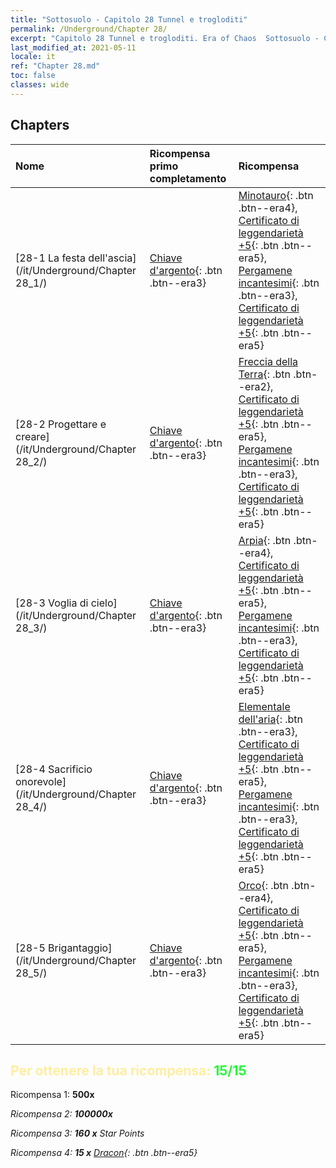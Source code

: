 ```yaml
---
title: "Sottosuolo - Capitolo 28 Tunnel e trogloditi"
permalink: /Underground/Chapter 28/
excerpt: "Capitolo 28 Tunnel e trogloditi. Era of Chaos  Sottosuolo - Capitolo 28. Tunnel e trogloditi"
last_modified_at: 2021-05-11
locale: it
ref: "Chapter 28.md"
toc: false
classes: wide
---
```


## Chapters

  | Nome |  Ricompensa primo completamento | Ricompensa |
  |:------------|:------------|:------------| 
  | [28-1  La festa dell'ascia](/it/Underground/Chapter 28_1/) | [Chiave d'argento](/ItemsIT/con_693/){: .btn .btn--era3} | [Minotauro](/ItemsIT/unt_248/){: .btn .btn--era4}, [Certificato di leggendarietà +5](/ItemsIT/mat_102/){: .btn .btn--era5}, [Pergamene incantesimi](/ItemsIT/con_694/){: .btn .btn--era3}, [Certificato di leggendarietà +5](/ItemsIT/mat_102/){: .btn .btn--era5} |
  | [28-2  Progettare e creare](/it/Underground/Chapter 28_2/) | [Chiave d'argento](/ItemsIT/con_693/){: .btn .btn--era3} | [Freccia della Terra](/ItemsIT/her_464/){: .btn .btn--era2}, [Certificato di leggendarietà +5](/ItemsIT/mat_102/){: .btn .btn--era5}, [Pergamene incantesimi](/ItemsIT/con_694/){: .btn .btn--era3}, [Certificato di leggendarietà +5](/ItemsIT/mat_102/){: .btn .btn--era5} |
  | [28-3  Voglia di cielo](/it/Underground/Chapter 28_3/) | [Chiave d'argento](/ItemsIT/con_693/){: .btn .btn--era3} | [Arpia](/ItemsIT/unt_245/){: .btn .btn--era4}, [Certificato di leggendarietà +5](/ItemsIT/mat_102/){: .btn .btn--era5}, [Pergamene incantesimi](/ItemsIT/con_694/){: .btn .btn--era3}, [Certificato di leggendarietà +5](/ItemsIT/mat_102/){: .btn .btn--era5} |
  | [28-4  Sacrificio onorevole](/it/Underground/Chapter 28_4/) | [Chiave d'argento](/ItemsIT/con_693/){: .btn .btn--era3} | [Elementale dell'aria](/ItemsIT/her_448/){: .btn .btn--era3}, [Certificato di leggendarietà +5](/ItemsIT/mat_102/){: .btn .btn--era5}, [Pergamene incantesimi](/ItemsIT/con_694/){: .btn .btn--era3}, [Certificato di leggendarietà +5](/ItemsIT/mat_102/){: .btn .btn--era5} |
  | [28-5  Brigantaggio](/it/Underground/Chapter 28_5/) | [Chiave d'argento](/ItemsIT/con_693/){: .btn .btn--era3} | [Orco](/ItemsIT/unt_219/){: .btn .btn--era4}, [Certificato di leggendarietà +5](/ItemsIT/mat_102/){: .btn .btn--era5}, [Pergamene incantesimi](/ItemsIT/con_694/){: .btn .btn--era3}, [Certificato di leggendarietà +5](/ItemsIT/mat_102/){: .btn .btn--era5} |


## <span style="color: #ffeea0">Per ottenere la tua ricompensa: </span><span style="color: #27f73a">15/15</span>

 Ricompensa 1:  **500x** <i class="fas fa-gem"/>

 Ricompensa 2:  **100000x** <i class="fas fa-coins"/>

 Ricompensa 3: **160 x** Star Points

 Ricompensa 4: **15 x** [Dracon](/ItemsIT/her_387/){: .btn .btn--era5}

